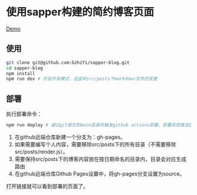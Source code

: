 # 使用sapper构建的简约博客页面

[Demo](https://gzhiyi.top)

## 使用

```bash
git clone git@github.com:GzhiYi/sapper-blog.git
cd sapper-blog
npm install
npm run dev # 开启开发模式，会监听src/posts下markdown文件的变更
```

## 部署

执行部署命令：

```bash
npm run deploy # 通过git提交到main目录并触发github actions部署。部署完成推送使用的是bark，推送需要token，可以忽略。
```

1. 在github远端仓库新建一个分支为：gh-pages。
2. 如果需要编写个人内容，需要移除src/posts下的所有目录（不需要移除src/posts/render.js）。
3. 需要保持src/posts下的博客内容放在按日期命名的目录内，目录会对应生成路由
4. 在github远端仓库Github Pages设置中，将gh-pages分支设置为source。

打开链接就可以看到部署的页面了。
